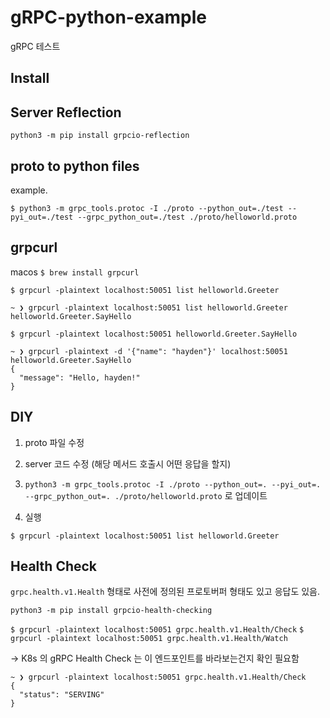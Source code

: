 # gRPC-python-example

gRPC 테스트

## Install

## Server Reflection

`python3 -m pip install grpcio-reflection`

## proto to python files

example.

`$ python3 -m grpc_tools.protoc -I ./proto --python_out=./test --pyi_out=./test --grpc_python_out=./test ./proto/helloworld.proto`

## grpcurl

macos
`$ brew install grpcurl`

`$ grpcurl -plaintext localhost:50051 list helloworld.Greeter`

```
~ ❯ grpcurl -plaintext localhost:50051 list helloworld.Greeter
helloworld.Greeter.SayHello
```

`$ grpcurl -plaintext localhost:50051 helloworld.Greeter.SayHello`

```
~ ❯ grpcurl -plaintext -d '{"name": "hayden"}' localhost:50051 helloworld.Greeter.SayHello
{
  "message": "Hello, hayden!"
}
```

## DIY

1. proto 파일 수정

2. server 코드 수정 (해당 메서드 호출시 어떤 응답을 할지)

3. `python3 -m grpc_tools.protoc -I ./proto --python_out=. --pyi_out=. --grpc_python_out=. ./proto/helloworld.proto` 로 업데이트

4. 실행

`$ grpcurl -plaintext localhost:50051 list helloworld.Greeter`

## Health Check

`grpc.health.v1.Health` 형태로 사전에 정의된 프로토버퍼 형태도 있고 응답도 있음.

`python3 -m pip install grpcio-health-checking`

`$ grpcurl -plaintext localhost:50051 grpc.health.v1.Health/Check`
`$ grpcurl -plaintext localhost:50051 grpc.health.v1.Health/Watch`

-> K8s 의 gRPC Health Check 는 이 엔드포인트를 바라보는건지 확인 필요함


```
~ ❯ grpcurl -plaintext localhost:50051 grpc.health.v1.Health/Check
{
  "status": "SERVING"
}
```

